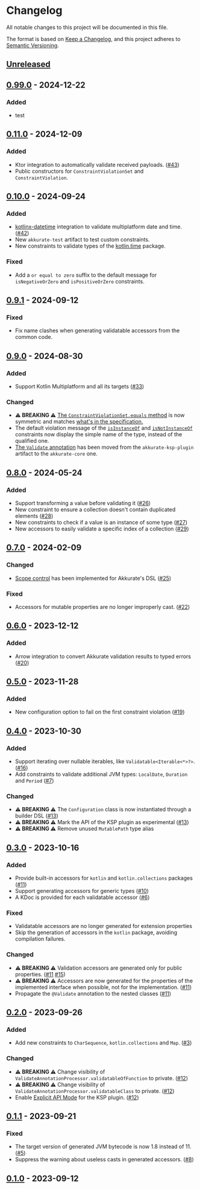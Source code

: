 # Changelog
All notable changes to this project will be documented in this file.

The format is based on [Keep a Changelog](https://keepachangelog.com/en/1.0.0/), and this project adheres
to [Semantic Versioning](https://semver.org/spec/v2.0.0.html).

## [Unreleased]

## [0.99.0] - 2024-12-22
### Added
- test

## [0.11.0] - 2024-12-09
### Added
- Ktor integration to automatically validate received payloads. ([#43](https://github.com/nesk/akkurate/issues/43))
- Public constructors for `ConstraintViolationSet` and `ConstraintViolation`.

## [0.10.0] - 2024-09-24
### Added
- [kotlinx-datetime](https://github.com/Kotlin/kotlinx-datetime) integration to validate multiplatform date and time. ([#42](https://github.com/nesk/akkurate/issues/42))
- New `akkurate-test` artifact to test custom constraints.
- New constraints to validate types of the [kotlin.time](https://kotlinlang.org/api/latest/jvm/stdlib/kotlin.time/) package.

### Fixed
- Add a `or equal to zero` suffix to the default message for `isNegativeOrZero` and `isPositiveOrZero` constraints.

## [0.9.1] - 2024-09-12
### Fixed
- Fix name clashes when generating validatable accessors from the common code.

## [0.9.0] - 2024-08-30
### Added
- Support Kotlin Multiplatform and all its targets ([#33](https://github.com/nesk/akkurate/issues/33))

### Changed
- **⚠️ BREAKING ⚠️** [The `ConstraintViolationSet.equals` method](https://akkurate.dev/api/akkurate-core/dev.nesk.akkurate.constraints/-constraint-violation-set/equals.html) is now symmetric and matches [what's in the specification.](https://kotlinlang.org/api/latest/jvm/stdlib/kotlin/-any/equals.html)
- The default violation message of the [`isInstanceOf`](https://akkurate.dev/api/akkurate-core/dev.nesk.akkurate.constraints.builders/is-instance-of.html) and [`isNotInstanceOf`](https://akkurate.dev/api/akkurate-core/dev.nesk.akkurate.constraints.builders/is-not-instance-of.html) constraints now display the simple name of the type, instead of the qualified one.
- [The `Validate` annotation](https://akkurate.dev/api/akkurate-core/dev.nesk.akkurate.annotations/-validate/index.html) has been moved from the `akkurate-ksp-plugin` artifact to the `akkurate-core` one.

## [0.8.0] - 2024-05-24
### Added
- Support transforming a value before validating it ([#26](https://github.com/nesk/akkurate/issues/26))
- New constraint to ensure a collection doesn't contain duplicated elements ([#28](https://github.com/nesk/akkurate/issues/28))
- New constraints to check if a value is an instance of some type ([#27](https://github.com/nesk/akkurate/issues/27))
- New accessors to easily validate a specific index of a collection ([#29](https://github.com/nesk/akkurate/issues/29))

## [0.7.0] - 2024-02-09
### Changed
- [Scope control](https://kotlinlang.org/docs/type-safe-builders.html#scope-control-dslmarker) has been implemented for Akkurate's DSL ([#25](https://github.com/nesk/akkurate/issues/25))

### Fixed
- Accessors for mutable properties are no longer improperly cast. ([#22](https://github.com/nesk/akkurate/issues/22))

## [0.6.0] - 2023-12-12
### Added
- Arrow integration to convert Akkurate validation results to typed errors ([#20](https://github.com/nesk/akkurate/issues/20))

## [0.5.0] - 2023-11-28
### Added
- New configuration option to fail on the first constraint violation ([#19](https://github.com/nesk/akkurate/issues/19))

## [0.4.0] - 2023-10-30
### Added
- Support iterating over nullable iterables, like `Validatable<Iterable<*>?>`. ([#16](https://github.com/nesk/akkurate/issues/16))
- Add constraints to validate additional JVM types: `LocalDate`, `Duration` and `Period` ([#7](https://github.com/nesk/akkurate/issues/7))

### Changed
- **⚠️ BREAKING ⚠️** The `Configuration` class is now instantiated through a builder DSL ([#13](https://github.com/nesk/akkurate/issues/13))
- **⚠️ BREAKING ⚠️** Mark the API of the KSP plugin as experimental ([#13](https://github.com/nesk/akkurate/issues/13))
- **⚠️ BREAKING ⚠️** Remove unused `MutablePath` type alias

## [0.3.0] - 2023-10-16
### Added
- Provide built-in accessors for `kotlin` and `kotlin.collections` packages ([#11](https://github.com/nesk/akkurate/issues/11))
- Support generating accessors for generic types ([#10](https://github.com/nesk/akkurate/issues/10))
- A KDoc is provided for each validatable accessor ([#6](https://github.com/nesk/akkurate/issues/6))

### Fixed
- Validatable accessors are no longer generated for extension properties
- Skip the generation of accessors in the `kotlin` package, avoiding compilation failures.

### Changed
- **⚠️ BREAKING ⚠️** Validation accessors are generated only for public properties. ([#11](https://github.com/nesk/akkurate/issues/11) [#15](https://github.com/nesk/akkurate/issues/15))
- **⚠️ BREAKING ⚠️** Accessors are now generated for the properties of the implemented interface when possible, not for the implementation. ([#11](https://github.com/nesk/akkurate/issues/11))
- Propagate the `@Validate` annotation to the nested classes ([#11](https://github.com/nesk/akkurate/issues/11))

## [0.2.0] - 2023-09-26
### Added
- Add new constraints to `CharSequence`, `kotlin.collections` and `Map`. ([#3](https://github.com/nesk/akkurate/issues/3))

### Changed
- **⚠️ BREAKING ⚠️** Change visibility of `ValidateAnnotationProcessor.validatableOfFunction` to private. ([#12](https://github.com/nesk/akkurate/issues/12))
- **⚠️ BREAKING ⚠️** Change visibility of `ValidateAnnotationProcessor.validatableClass` to private. ([#12](https://github.com/nesk/akkurate/issues/12))
- Enable [Explicit API Mode](https://kotlinlang.org/docs/jvm-api-guidelines-backward-compatibility.html#explicit-api-mode) for the KSP plugin. ([#12](https://github.com/nesk/akkurate/issues/12))

## [0.1.1] - 2023-09-21
### Fixed
- The target version of generated JVM bytecode is now 1.8 instead of 11. ([#5](https://github.com/nesk/akkurate/issues/5))
- Suppress the warning about useless casts in generated accessors. ([#8](https://github.com/nesk/akkurate/issues/8))

## [0.1.0] - 2023-09-12
[Unreleased]: https://github.com/nesk/akkurate/compare/0.99.0...HEAD
[0.99.0]: https://github.com/nesk/akkurate/compare/0.11.0...0.99.0
[0.11.0]: https://github.com/nesk/akkurate/compare/0.10.0...0.11.0
[0.10.0]: https://github.com/nesk/akkurate/compare/0.9.1...0.10.0
[0.9.1]: https://github.com/nesk/akkurate/compare/0.9.0...0.9.1
[0.9.0]: https://github.com/nesk/akkurate/compare/0.8.0...0.9.0
[0.8.0]: https://github.com/nesk/akkurate/compare/0.7.0...0.8.0
[0.7.0]: https://github.com/nesk/akkurate/compare/0.6.0...0.7.0
[0.6.0]: https://github.com/nesk/akkurate/compare/0.5.0...0.6.0
[0.5.0]: https://github.com/nesk/akkurate/compare/0.4.0...0.5.0
[0.4.0]: https://github.com/nesk/akkurate/compare/0.3.0...0.4.0
[0.3.0]: https://github.com/nesk/akkurate/compare/0.2.0...0.3.0
[0.2.0]: https://github.com/nesk/akkurate/compare/0.1.1...0.2.0
[0.1.1]: https://github.com/nesk/akkurate/compare/0.1.0...0.1.1
[0.1.0]: https://github.com/nesk/akkurate/releases/tag/0.1.0
